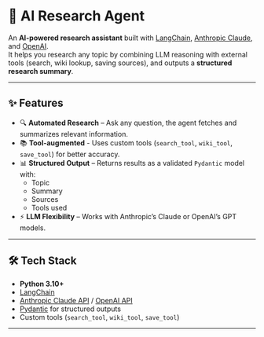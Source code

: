 # 🧠 AI Research Agent

An **AI-powered research assistant** built with [LangChain](https://www.langchain.com/), [Anthropic Claude](https://console.anthropic.com/), and [OpenAI](https://platform.openai.com/).  
It helps you research any topic by combining LLM reasoning with external tools (search, wiki lookup, saving sources), and outputs a **structured research summary**.

---

## ✨ Features
- 🔍 **Automated Research** – Ask any question, the agent fetches and summarizes relevant information.  
- 📚 **Tool-augmented** - Uses custom tools (`search_tool`, `wiki_tool`, `save_tool`) for better accuracy.  
- 📊 **Structured Output** – Returns results as a validated `Pydantic` model with:
  - Topic  
  - Summary  
  - Sources  
  - Tools used  
- ⚡ **LLM Flexibility** – Works with Anthropic’s Claude or OpenAI’s GPT models.  

---

## 🛠️ Tech Stack
- **Python 3.10+**  
- [LangChain](https://python.langchain.com/)  
- [Anthropic Claude API](https://docs.anthropic.com/) / [OpenAI API](https://platform.openai.com/)  
- [Pydantic](https://docs.pydantic.dev/) for structured outputs  
- Custom tools (`search_tool`, `wiki_tool`, `save_tool`)  

---
